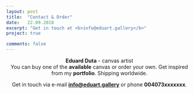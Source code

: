 ```yaml
---
layout: post
title:  "Contact & Order"
date:   22.09.2018
excerpt: "Get in touch at <b>info@eduart.gallery</b>"
project: true

comments: false
---
```

<center><b>Eduard Duta</b> - canvas artist</center>
 
<center>You can buy one of the <b>available</b> canvas or order your own. Get inspired from my <b>portfolio</b>. Shipping worldwide.

Get in touch via e-mail <b>info@eduart.gallery</b> or phone <b>004073xxxxxxx</b>.</center>





